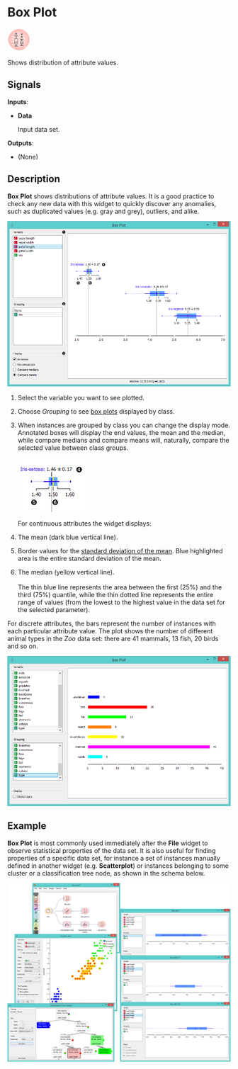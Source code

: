 Box Plot
========

![image](icons/box-plot.png)

Shows distribution of attribute values.

Signals
-------

**Inputs**:

- **Data**

  Input data set.

**Outputs**:

- (None)

Description
-----------

**Box Plot** shows distributions of attribute values. It is a
good practice to check any new data with this widget to quickly
discover any anomalies, such as duplicated values (e.g. gray and grey),
outliers, and alike.

![Attribute Statistics for continuous features](images/BoxPlot-Continuous-stamped.png)

1. Select the variable you want to see plotted.

2. Choose *Grouping* to see [box plots](https://en.wikipedia.org/wiki/Box_plot) displayed by class.

3. When instances are grouped by class you can change the display mode.
   Annotated boxes will display the end values, the mean and the median,
   while compare medians and compare means will, naturally, compare the 
   selected value between class groups.

   ![image](images/BoxPlot-Continuous-small.png)

   For continuous attributes the widget displays:

4. The mean (dark blue vertical line). 

5. Border values for the 
   [standard deviation of the mean](https://en.wikipedia.org/wiki/Standard_deviation#Standard_deviation_of_the_mean).
   Blue highlighted area is the entire standard deviation of the mean.

6. The median (yellow vertical line).
<br><br>
   The thin blue line represents the area between the first (25%) and the third (75%) quantile,
   while the thin dotted line represents the entire range of values (from the lowest to the highest value
   in the data set for the selected parameter).

For discrete attributes, the bars represent the number of instances with
each particular attribute value. The plot shows the number of
different animal types in the *Zoo* data set: there are 41 mammals, 13
fish, 20 birds and so on.

![image](images/BoxPlot-Discrete.png)

Example
-------

**Box Plot** is most commonly used immediately after the **File**
widget to observe statistical properties of the data set. It is also
useful for finding properties of a specific data set, for instance a
set of instances manually defined in another widget (e.g. **Scatterplot**) 
or instances belonging to some cluster or a classification tree
node, as shown in the schema below.

<img src="images/box-plot-example.png" alt="image" width="600">

